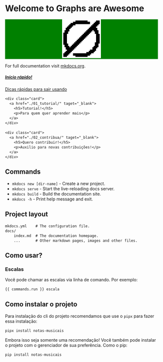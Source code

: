 # Welcome to Graphs are Awesome

<div style="background-color:green; text-align: center;">
    <img src="assets/logo.png">
</div>

For full documentation visit [mkdocs.org](https://www.mkdocs.org).

<div id="cards">
    <div class="card">
      <a href="#como-instalar-o-projeto" taget="_blank">
        <h5>Início rápido!</h5>
        <p>Dicas rápidas para sair usando</p>
      </a>
    </div>
  
    <div class="card">
      <a href="./01_tutorial/" taget="_blank">
        <h5>Tutorial!</h5>
        <p>Para quem quer aprender mais</p>
      </a>
    </div>
  
    <div class="card">
      <a href="./02_contribua/" taget="_blank">
        <h5>Quero contribuir!</h5>
        <p>Auxilio para novas contribuições!</p>
      </a>
    </div>
  </div>

## Commands

* `mkdocs new [dir-name]` - Create a new project.
* `mkdocs serve` - Start the live-reloading docs server.
* `mkdocs build` - Build the documentation site.
* `mkdocs -h` - Print help message and exit.

## Project layout

    mkdocs.yml    # The configuration file.
    docs/
        index.md  # The documentation homepage.
        ...       # Other markdown pages, images and other files.


## Como usar?

### Escalas

Você pode chamar as escalas via linha de comando. Por exemplo:


```bash
{{ commands.run }} escala
```

## Como instalar o projeto

Para instalação do cli do projeto recomendamos que use o `pipx` para fazer essa instalação:

```bash
pipx install notas-musicais
```

Embora isso seja somente uma recomendação! Você também pode instalar o projeto com o gerenciador de sua preferência. Como o pip:

```bash
pip install notas-musicais
```

